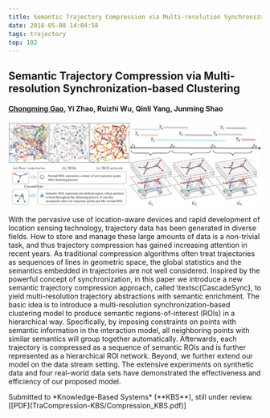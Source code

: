 ```yaml
---
title: Semantic Trajectory Compression via Multi-resolution Synchronization-based Clustering
date: 2018-05-08 14:04:58
tags: trajectory
top: 102
---
```




## Semantic Trajectory Compression via Multi-resolution Synchronization-based Clustering 

#### **<u>Chongming Gao</u>**, Yi Zhao, Ruizhi Wu, Qinli Yang, Junming Shao

![image-TraCompression](TraCompression-KBS/TraCompression2.png)

<abstract>With the pervasive use of location-aware devices and rapid development of location sensing technology, trajectory data has been generated in diverse fields. How to store and manage these large amounts of data is a non-trivial task, and thus trajectory compression has gained increasing attention in recent years. As traditional compression algorithms often treat trajectories as sequences of lines in geometric space, the global statistics and the semantics embedded in trajectories are not well considered. Inspired by the powerful concept of synchronization, in this paper we introduce a new semantic trajectory compression approach, called \textsc{CascadeSync}, to yield multi-resolution trajectory abstractions with semantic enrichment. The basic idea is to introduce a multi-resolution synchronization-based clustering model to produce semantic regions-of-interest (ROIs) in a hierarchical way. Specifically, by imposing constraints on points with semantic information in the interaction model, all neighboring points with similar semantics will group together automatically. Afterwards, each trajectory is compressed as a sequence of semantic ROIs and is further represented as a hierarchical ROI network. Beyond, we further extend our model on the data stream setting. The extensive experiments on synthetic data and four real-world data sets have demonstrated the effectiveness and efficiency of our proposed model.</abstract>

<div><inf>Submitted to *Knowledge-Based Systems* (**KBS**), still under review. <attached> [[PDF](TraCompression-KBS/Compression_KBS.pdf)]</attached></inf></div>
